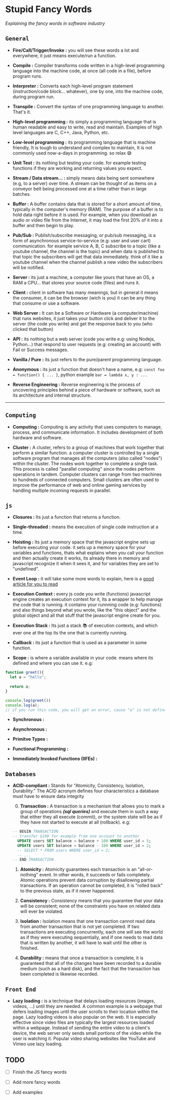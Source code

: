 # Stupid Fancy Words
*Explaining the fancy words in software industry*

## `General`

- **Fire/Call/Trigger/Invoke :** you will see these words a lot and everywhere, it just means execute/run a function.

- **Compile :** Compiler transforms code written in a high-level programming language into the machine code, at once (all code in a file), before program runs.

- **Interpreter :** Converts each high-level program statement (instruction/code block... whatever), one by one, into the machine code, during program run.

- **Transpile :** Convert the syntax of one programming language to another. That's it.

- **High-level programming :** its simply a programming language that is human readable and easy to write, read and maintain. Examples of high level languages are C, C++, Java, Python, etc.

- **Low-level programming :** its programming language that is machine friendly, It is tough to understand and complex to maintain, It is not commonly used now-a-days in programming. so relax 😅

- **Unit Test :** its nothing but testing your code. for example testing functions if they are working and returning values you expect.

- **Stream / Data stream... :** simply means data being sent somewhere (e.g, to a server) over time. A stream can be thought of as items on a conveyor belt being processed one at a time rather than in large batches.

- **Buffer :** A buffer contains data that is stored for a short amount of time, typically in the computer's memory (RAM). The purpose of a buffer is to hold data right before it is used. For example, when you download an audio or video file from the Internet, it may load the first 20% of it into a buffer and then begin to play.

- **Pub/Sub :** Publish/subscribe messaging, or pub/sub messaging, is a form of asynchronous service-to-service (e.g: user and user cart) communication. for example service A, B, C subscribe to a topic (like a youtube channel, the channel is the topic) and when data is published to that topic the subscribers will get that data immediately. think of it like a youtube channel when the channel publish a new video the subscribers will be notified. 

- **Server :** its just a machine, a computer like yours that have an OS, a RAM a CPU... that stores your source code (files) and runs it.

- **Client :** client in software has many meanings, but in general it means the consumer, it can be the browser (wich is you) it can be any thing that consume or use a software.

- **Web Server :** It can be a Software or Hardware (a computer/machine) that runs websites, it just takes your button click and deliver it to the server (the code you write) and get the response back to you (who clicked that button)

- **API :** its nothing but a web server (code you write e.g: using Nodejs, Python...) that respond to user requests (e.g: creating an account) with Fail or Success messages.

- **Vanilla / Pure :** its just refers to the pure/parent programming language.

- **Anonymous :** its just a function that doesn't have a name, e.g: ``` const foo = function() { ... } ```, python example ``` bar = lambda x, y : ... ```

- **Reverse Engineering :** Reverse engineering is the process of uncovering principles behind a piece of hardware or software, such as its architecture and internal structure.
----

## `Computing`

- **Computing :** Computing is any activity that uses computers to manage, process, and communicate information. It includes development of both hardware and software.

- **Cluster :** A cluster, refers to a group of machines that work together that perform a similar function. a computer cluster is controlled by a single software program that manages all the computers (also called "nodes") within the cluster. The nodes work together to complete a single task. This process is called "parallel computing" since the nodes perform operations in tandem. 
  Computer clusters can range from two machines to hundreds of connected computers. Small clusters are often used to improve the performance of web and online gaming services by handling multiple incoming requests in parallel.


## `js`

- **Closures :** Its just a function that returns a function.

- **Single-threaded :** means the execution of single code instruction at a time.

- **Hoisting :** Its just a memory space that the javascript engine sets up before executing your code. it sets up a memory space for your variables and functions, thats what explains when you call your function and then actually create it works, its already there in memory and javascript recognize it when it sees it, and for variables they are set to "undefined".

- **Event Loop :** it will take some more words to explain, here is a [good article for you to read](https://medium.com/front-end-weekly/javascript-event-loop-explained-4cd26af121d4)

- **Execution Context :** every js code you write (functions) javascript engine creates an execution context for it, Its a wrapper to help manage the code that is running. it contains your runnning code (e.g: functions) and also things beyond what you wrote, like the "this object" and the global object and all that stuff that the javascript engine create for you.

- **Execution Stack :** Its just a stack 📚 of execution contexts, and which ever one at the top its the one that is currently running.

- **Callback :** its just a function that is used as a parameter in some function.

- **Scope :** is where a variable available in your code. means where its defined and where you can use it.
e.g:
```js
function greet(){
  let a = "hello";
  
  return a;
}

console.log(greet())
console.log(a);
// if you run this code, you will get an error, cause "a" is not defined.
```

- **Synchronous :**

- **Asynchronous :**

- **Primitve Types :**

- **Functional Programming :**

- **Immediately Invoked Functions (IIFEs) :**

## `Databases`

- **ACID-compliant :** Stands for "Atomicity, Consistency, Isolation, Durability." The ACID acronym defines four characteristics a database must have to ensure data integrity  

  0. **Transaction :** A transaction is a mechanism that allows you to mark a group of operations ***(sql queries)*** and execute them in such a way that either they all execute (commit), or the system state will be as if they have not started to execute at all (rollback).
  e.g:
  ```sql
  -- BEGIN TRANSACTION
  -- transfer $100 for example from one account to another
    UPDATE users SET balance = balance + 100 WHERE user_id = 5;
    UPDATE users SET balance = balance - 100 WHERE user_id = 2;
    -- SELECT * FROM users WHERE user_id = 2;
    -- ...
  -- END TRANSACTION
  ``` 
  1. **Atomicity :** Atomicity guarantees each transaction is an "all-or-nothing" event. In other words, it succeeds or fails completely. Atomic operations prevent data corruption by disallowing partial transactions. If an operation cannot be completed, it is "rolled back" to the previous state, as if it never happened.

  2. **Consistency :** Consistency means that you guarantee that your data will be consistent; none of the constraints you have on related data will ever be violated.

  3. **Isolation :** Isolation means that one transaction cannot read data from another transaction that is not yet completed. If two transactions are executing concurrently, each one will see the world as if they were executing sequentially, and if one needs to read data that is written by another, it will have to wait until the other is finished.

  4. **Durability :** means that once a transaction is complete, it is guaranteed that all of the changes have been recorded to a durable medium (such as a hard disk), and the fact that the transaction has been completed is likewise recorded.


## `Front End`

- **Lazy loading :** is a technique that delays loading resources (images, videos, ...) until they are needed. A common example is a webpage that defers loading images until the user scrolls to their location within the page.
  Lazy loading videos is also popular on the web. It is especially effective since video files are typically the largest resources loaded within a webpage. Instead of sending the entire video to a client's device, the web server only sends small portions of the video while the user is watching it. Popular video sharing websites like YouTube and Vimeo use lazy loading.


## TODO
- [ ] Finish the JS fancy words  
- [ ] Add more fancy words
- [ ] Add examples

